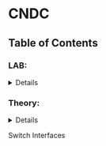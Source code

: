 # CNDC

## Table of Contents

### LAB:
<details>
  
1. [Lab1: Network Troubleshooting Commands](https://github.com/Rohail30/CNDC/tree/main/LAB/LAB-01)
2. [Lab2: Operating Modes in Cisco IOS](https://github.com/Rohail30/CNDC/tree/main/LAB/LAB-02)
3. [Lab3: Navigating the Two Different Networks](https://github.com/Rohail30/CNDC/tree/main/LAB/LAB-03)
4. [Lab4: Router as DHCP Server](https://github.com/Rohail30/CNDC/tree/main/LAB/LAB-04)
5. [Lab5: Configuring VLANs and Trunking](https://github.com/Rohail30/CNDC/tree/main/LAB/LAB-05)
6. [Lab6: Security Features on Switch](https://github.com/Rohail30/CNDC/tree/main/LAB/LAB-06)
7. [Lab7: IPv4 Static and Default Routes](https://github.com/Rohail30/CNDC/tree/main/LAB/LAB-07)
</details>

### Theory:
<details>
  
1. [Lecture1: Introduction to Computer Networks and Data Communications](https://github.com/Rohail30/CNDC/tree/main/Theory/LEC-01)
2. [Lecture2: Interfaces and Cables in Networking](https://github.com/Rohail30/CNDC/tree/main/Theory/LEC-02)
3. [Lecture3: OSI Model](https://github.com/Rohail30/CNDC/tree/main/Theory/LEC-03)
4. [Lecture4: Networking](https://github.com/Rohail30/CNDC/tree/main/Theory/LEC-04)
5. [Lecture5: Ethernet LAN Switching](https://github.com/Rohail30/CNDC/tree/main/Theory/LEC-05)
6. [Lecture6: Switch Interfaces](https://github.com/Rohail30/CNDC/tree/main/Theory/LEC-06)
</details>

Switch Interfaces
